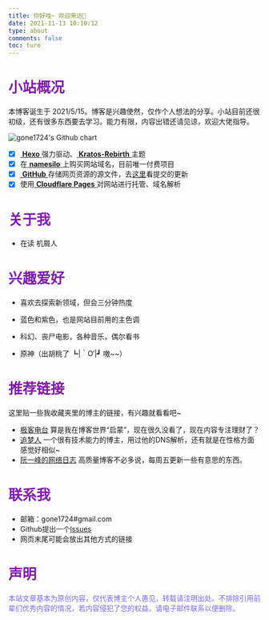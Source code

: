 ```yaml
---
title: 你好哇~ 欢迎来访🥳
date: 2021-11-13 10:10:12
type: about
comments: false
toc: ture
---
```


# <font color=#801dae>小站概况</font>

本博客诞生于 2021/5/15。博客是兴趣使然，仅作个人想法的分享。小站目前还很初级，还有很多东西要去学习。能力有限，内容出错还请见谅，欢迎大佬指导。

![gone1724's Github chart](http://ghchart.rshah.org/9370db/gone1724 "这个图片可以动态展示博客在GitHub上的提交日期")


- [x] [ **Hexo** ](https://hexo.io)强力驱动、[ **Kratos-Rebirth** ](https://github.com/Candinya/Kratos-Rebirth)主题
- [x] 在[ **namesilo** ](https://www.namesilo.com/)上购买网站域名，目前唯一付费项目
- [x] [ **GitHub** ](https://github.com/gone1724) 存储网页资源的源文件，去[这里](https://github.com/gone1724/hexo/commits/master)看提交的更新
- [x] 使用[ **Cloudflare Pages** ](https://pages.cloudflare.com/)对网站进行托管、域名解析

# <font color=#801dae>关于我</font>

- 在读 机屑人

# <font color=#801dae>兴趣爱好</font>

- 喜欢去探索新领域，但会三分钟热度

- 蓝色和紫色，也是网站目前用的主色调

- 科幻、丧尸电影，各种音乐，偶尔看书

- 原神（出胡桃了  ┗|｀O′|┛ 嗷~~）

  

# <font color=#801dae>推荐链接</font>

这里贴一些我收藏夹里的博主的链接，有兴趣就看看吧~

- [极客电台](http://geek.wasai.org) 算是我在博客世界“启蒙”，现在很久没看了，现在内容专注理财了？
- [追梦人](https://dream.ren/about.html) 一个很有技术能力的博主，用过他的DNS解析，还有就是在性格方面感觉好相似~
- [阮一峰的网络日志](https://www.ruanyifeng.com/blog/) 高质量博客不必多说，每周五更新一些有意思的东西。

# <font color=#801dae>联系我</font>

- 邮箱：gone1724#gmail.com
- Github提出一个[Issues](https://github.com/gone1724/gone1724.github.io/issues)
- 网页末尾可能会放出其他方式的链接

# <font color=#801dae>声明</font>
<font color=#7B68EE>本站文章基本为原创内容，仅代表博主个人愚见，转载请注明出处。不排除引用前辈们优秀内容的情况，若内容侵犯了您的权益，请电子邮件联系以便删除。</font>
